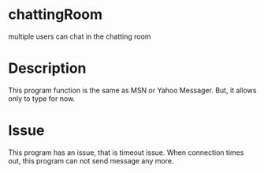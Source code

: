 # chattingRoom
multiple users can chat in the chatting room

# Description
This program function is the same as MSN or Yahoo Messager.
But, it allows only to type for now.


# Issue
This program has an issue, that is timeout issue.
When connection times out, this program can not send message any more.
